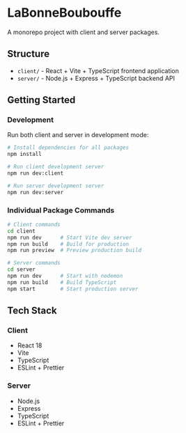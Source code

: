 # LaBonneBoubouffe

A monorepo project with client and server packages.

## Structure

- `client/` - React + Vite + TypeScript frontend application
- `server/` - Node.js + Express + TypeScript backend API

## Getting Started

### Development

Run both client and server in development mode:

```bash
# Install dependencies for all packages
npm install

# Run client development server
npm run dev:client

# Run server development server
npm run dev:server
```

### Individual Package Commands

```bash
# Client commands
cd client
npm run dev      # Start Vite dev server
npm run build    # Build for production
npm run preview  # Preview production build

# Server commands
cd server
npm run dev      # Start with nodemon
npm run build    # Build TypeScript
npm start        # Start production server
```

## Tech Stack

### Client
- React 18
- Vite
- TypeScript
- ESLint + Prettier

### Server
- Node.js
- Express
- TypeScript
- ESLint + Prettier
